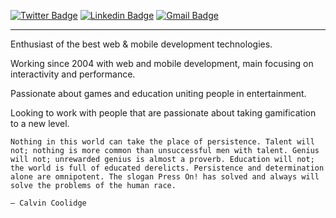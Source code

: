 [![Twitter Badge](https://img.shields.io/badge/-@lucenaBisk8s-ED5556?style=flat-square&labelColor=ED5556&logo=twitter&logoColor=white&link=https://twitter.com/lucenaBisk8s)](https://twitter.com/lucenaBisk8s) 
[![Linkedin Badge](https://img.shields.io/badge/-Gui%20Lucena-ED5556?style=flat-square&logo=Linkedin&logoColor=white&link=https://www.linkedin.com/in/guilherme-lucena-03b932127/)](https://www.linkedin.com/in/guilherme-lucena-03b932127/) 
[![Gmail Badge](https://img.shields.io/badge/-bisk8scode@gmail.com-ED5556?style=flat-square&logo=Gmail&logoColor=white&link=mailto:bisk8scode@gmail.com)](mailto:bisk8scode@gmail.com)

-----

Enthusiast of the best web & mobile development technologies.
 
Working since 2004 with web and mobile development, main focusing on interactivity and performance. 

Passionate about games and education uniting people in entertainment. 

Looking to work with people that are passionate about taking gamification to a new level.

```
Nothing in this world can take the place of persistence. Talent will not; nothing is more common than unsuccessful men with talent. Genius will not; unrewarded genius is almost a proverb. Education will not; the world is full of educated derelicts. Persistence and determination alone are omnipotent. The slogan Press On! has solved and always will solve the problems of the human race.

― Calvin Coolidge
```
